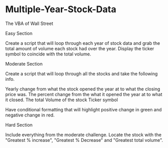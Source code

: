 # Multiple-Year-Stock-Data
The VBA of Wall Street

Easy Section

Create a script that will loop through each year of stock data and grab the total amount of volume each stock had over the year.
Display the ticker symbol to coincide with the total volume.


Moderate Section

Create a script that will loop through all the stocks and take the following info.

Yearly change from what the stock opened the year at to what the closing price was.
The percent change from the what it opened the year at to what it closed.
The total Volume of the stock
Ticker symbol

Have conditional formatting that will highlight positive change in green and negative change in red.


Hard Section

Include everything from the moderate challenge.
Locate the stock with the "Greatest % increase", "Greatest % Decrease" and "Greatest total volume".

